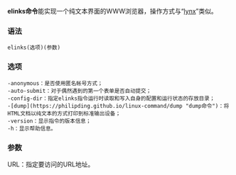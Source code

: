 **elinks命令**能实现一个纯文本界面的WWW浏览器，操作方式与“[lynx](https://philipding.github.io/linux-command/lynx "lynx命令")”类似。

### 语法  

```
elinks(选项)(参数)
```

### 选项  

```
-anonymous：是否使用匿名帐号方式；
-auto-submit：对于偶然遇到的第一个表单是否自动提交；
-config-dir：指定elinks指令运行时读取和写入自身的配置和运行状态的存放目录；
-[dump](https://philipding.github.io/linux-command/dump "dump命令")：将HTML文档以纯文本的方式打印到标准输出设备；
-version：显示指令的版本信息；
-h：显示帮助信息。
```

### 参数  

URL：指定要访问的URL地址。